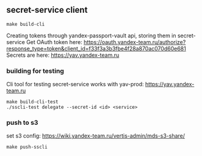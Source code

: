 ## secret-service client
```
make build-cli
```
Creating tokens through yandex-passport-vault api, storing them in secret-service
Get OAuth token here: https://oauth.yandex-team.ru/authorize?response_type=token&client_id=f33f3a3b3fbe4f28a870ac070d60e681
Secrets are here: https://yav.yandex-team.ru

### building for testing
Cli tool for testing secret-service works with yav-prod: https://yav.yandex-team.ru
```
make build-cli-test
./sscli-test delegate --secret-id <id> <service>
```
### push to s3
set s3 config: https://wiki.yandex-team.ru/vertis-admin/mds-s3-share/
```
make push-sscli
```